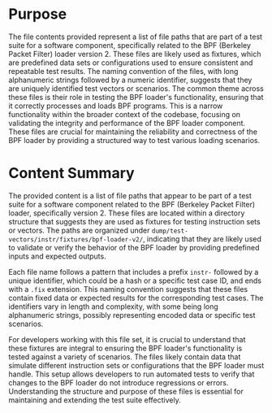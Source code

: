 # Purpose
The file contents provided represent a list of file paths that are part of a test suite for a software component, specifically related to the BPF (Berkeley Packet Filter) loader version 2. These files are likely used as fixtures, which are predefined data sets or configurations used to ensure consistent and repeatable test results. The naming convention of the files, with long alphanumeric strings followed by a numeric identifier, suggests that they are uniquely identified test vectors or scenarios. The common theme across these files is their role in testing the BPF loader's functionality, ensuring that it correctly processes and loads BPF programs. This is a narrow functionality within the broader context of the codebase, focusing on validating the integrity and performance of the BPF loader component. These files are crucial for maintaining the reliability and correctness of the BPF loader by providing a structured way to test various loading scenarios.
# Content Summary
The provided content is a list of file paths that appear to be part of a test suite for a software component related to the BPF (Berkeley Packet Filter) loader, specifically version 2. These files are located within a directory structure that suggests they are used as fixtures for testing instruction sets or vectors. The paths are organized under `dump/test-vectors/instr/fixtures/bpf-loader-v2/`, indicating that they are likely used to validate or verify the behavior of the BPF loader by providing predefined inputs and expected outputs.

Each file name follows a pattern that includes a prefix `instr-` followed by a unique identifier, which could be a hash or a specific test case ID, and ends with a `.fix` extension. This naming convention suggests that these files contain fixed data or expected results for the corresponding test cases. The identifiers vary in length and complexity, with some being long alphanumeric strings, possibly representing encoded data or specific test scenarios.

For developers working with this file set, it is crucial to understand that these fixtures are integral to ensuring the BPF loader's functionality is tested against a variety of scenarios. The files likely contain data that simulate different instruction sets or configurations that the BPF loader must handle. This setup allows developers to run automated tests to verify that changes to the BPF loader do not introduce regressions or errors. Understanding the structure and purpose of these files is essential for maintaining and extending the test suite effectively.
